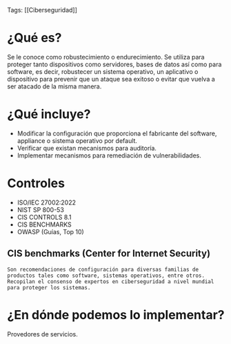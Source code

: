 Tags: [[Ciberseguridad]]
# ¿Qué es?
Se le conoce como robustecimiento o endurecimiento.
Se utiliza para proteger tanto dispositivos como servidores, bases de datos así como para software, es decir, robustecer un sistema operativo, un aplicativo o dispositivo para prevenir que un ataque sea exitoso o evitar que vuelva a ser atacado de la misma manera.

# ¿Qué incluye?
- Modificar la configuración que proporciona el fabricante del software, appliance o sistema operativo por default.
- Verificar que existan mecanismos para auditoría.
- Implementar mecanismos para remediación de vulnerabilidades.

# Controles
- ISO/IEC 27002:2022
- NIST SP 800-53
- CIS CONTROLS 8.1
- CIS BENCHMARKS
- OWASP (Guías, Top 10)

## CIS benchmarks (Center for Internet Security)
	Son recomendaciones de configuración para diversas familias de productos tales como software, sistemas operativos, entre otros.
	Recopilan el consenso de expertos en ciberseguridad a nivel mundial para proteger los sistemas.

# ¿En dónde podemos lo implementar?
Provedores de servicios.
